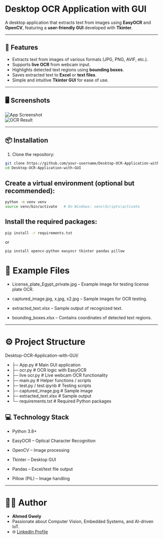 # Desktop OCR Application with GUI

A desktop application that extracts text from images using **EasyOCR** and **OpenCV**, featuring a **user-friendly GUI** developed with **Tkinter**.

---

## 🚀 Features

- Extracts text from images of various formats (JPG, PNG, AVIF, etc.).
- Supports **live OCR** from webcam input.
- Highlights detected text regions using **bounding boxes**.
- Saves extracted text to **Excel** or **text files**.
- Simple and intuitive **Tkinter GUI** for ease of use.

---

## 🖥️ Screenshots

![App Screenshot](IvV2y.png)  
![OCR Result](cod1.png)  

---

## 📦 Installation

1. Clone the repository:

```bash
git clone https://github.com/your-username/Desktop-OCR-Application-with-GUI.git
cd Desktop-OCR-Application-with-GUI
```

## Create a virtual environment (optional but recommended):

```bash
python -m venv venv
source venv/bin/activate   # On Windows: venv\Scripts\activate
```

## Install the required packages:

```bash
pip install -r requirements.txt

```
or 

```bash
pip install opencv-python easyocr tkinter pandas pillow

```


# 📁 Example Files

- License_plate_Egypt_private.jpg – Example image for testing license plate OCR.

- captured_image.jpg, x.jpg, x2.jpg – Sample images for OCR testing.

- extracted_text.xlsx – Sample output of recognized text.

- bounding_boxes.xlsx – Contains coordinates of detected text regions.

---
# ⚙️ Project Structure

Desktop-OCR-Application-with-GUI/

 - ├─ App.py                 # Main GUI application
 - ├─ ocr.py                 # OCR logic with EasyOCR
 - ├─ live ocr.py            # Live webcam OCR functionality
 - ├─ main.py                # Helper functions / scripts
 - ├─ test.py / test.ipynb   # Testing scripts
 - ├─ captured_image.jpg     # Sample image
 - ├─ extracted_text.xlsx    # Sample output
 - └─ requirements.txt       # Required Python packages

## 💻 Technology Stack

- Python 3.8+

- EasyOCR – Optical Character Recognition

- OpenCV – Image processing

- Tkinter – Desktop GUI

- Pandas – Excel/text file output

- Pillow (PIL) – Image handling

---


# 👨‍💻 Author

- **Ahmed Gwely**  
- Passionate about Computer Vision, Embedded Systems, and AI-driven IoT.  
- 🌐 [LinkedIn Profile](https://www.linkedin.com/in/ahmed-gwely-2589611b0/)  


